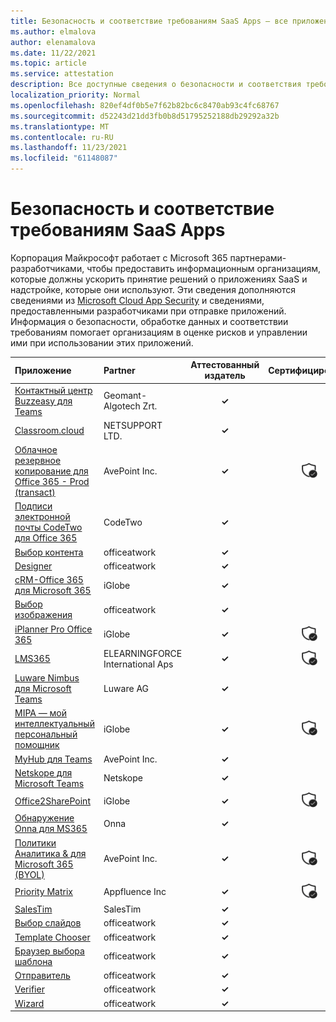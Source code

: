 ```yaml
---
title: Безопасность и соответствие требованиям SaaS Apps — все приложения
ms.author: elmalova
author: elenamalova
ms.date: 11/22/2021
ms.topic: article
ms.service: attestation
description: Все доступные сведения о безопасности и соответствия требованиям для всех приложений SaaS.
localization_priority: Normal
ms.openlocfilehash: 820ef4df0b5e7f62b82bc6c8470ab93c4fc68767
ms.sourcegitcommit: d52243d21dd3fb0b8d51795252188db29292a32b
ms.translationtype: MT
ms.contentlocale: ru-RU
ms.lasthandoff: 11/23/2021
ms.locfileid: "61148087"
---
```

# <a name="saas-apps-security-and-compliance"></a>Безопасность и соответствие требованиям SaaS Apps

Корпорация Майкрософт работает с Microsoft 365 партнерами-разработчиками, чтобы предоставить информационным организациям, которые должны ускорить принятие решений о приложениях SaaS и надстройке, которые они используют. Эти сведения дополняются сведениями из [Microsoft Cloud App Security](https://www.microsoft.com/en-us/enterprise-mobility-security/cloud-app-security) и сведениями, предоставленными разработчиками при отправке приложений. Информация о безопасности, обработке данных и соответствии требованиям помогает организациям в оценке рисков и управлении ими при использовании этих приложений.

| **Приложение** | **Partner** | **Аттестованный издатель** | **Сертифицировано** |
|:--------|:------------|:----------------------:|:-------------:|
| [Контактный центр Buzzeasy для Teams](./geomant-algotech-zrt-buzzeasy-contact-center-for-teams.md) | Geomant-Algotech Zrt. | **✓** |  |
| [Classroom.cloud](./netsupport-ltd-classroomcloud.md) | NETSUPPORT LTD. | **✓** |  |
| [Облачное резервное копирование для Office 365 - Prod (transact)](./avepoint-inc-cloud-backup-for-office-365-prod-transact.md) | AvePoint Inc. | **✓** | <img alt="Certified application badge" src="../media/certified-badge.png" height="25" width="25" /> |
| [Подписи электронной почты CodeTwo для Office 365](./codetwo-email-signatures-for-office-365.md) | CodeTwo | **✓** |  |
| [Выбор контента](./officeatwork-content-chooser.md) | officeatwork | **✓** |  |
| [Designer](./officeatwork-designer.md) | officeatwork | **✓** |  |
| [cRM-Office 365 для Microsoft 365](./iglobe-crm-office-365-for-microsoft.md) | iGlobe | **✓** |  |
| [Выбор изображения](./officeatwork-image-chooser.md) | officeatwork | **✓** |  |
| [iPlanner Pro Office 365](./iglobe-iplanner-pro-office-365.md) | iGlobe | **✓** | <img alt="Certified application badge" src="../media/certified-badge.png" height="25" width="25" /> |
| [LMS365](./elearningforce-international-aps-lms365.md) | ELEARNINGFORCE International Aps | **✓** | <img alt="Certified application badge" src="../media/certified-badge.png" height="25" width="25" /> |
| [Luware Nimbus для Microsoft Teams](./luware-ag-nimbus-for-microsoft-teams.md) | Luware AG | **✓** |  |
| [MIPA — мой интеллектуальный персональный помощник](./iglobe-mipa-my-intelligent-personal-assistant.md) | iGlobe | **✓** | <img alt="Certified application badge" src="../media/certified-badge.png" height="25" width="25" /> |
| [MyHub для Teams](./avepoint-inc-myhub-for-teams.md) | AvePoint Inc. | **✓** |  |
| [Netskope для Microsoft Teams](./netskope-for-microsoft-teams.md) | Netskope | **✓** |  |
| [Office2SharePoint](./iglobe-office2sharepoint.md) | iGlobe | **✓** | <img alt="Certified application badge" src="../media/certified-badge.png" height="25" width="25" /> |
| [Обнаружение Onna для MS365](./onna-discovery-for-ms365.md) | Onna | **✓** |  |
| [Политики Аналитика &amp; для Microsoft 365 (BYOL)](./avepoint-inc-policies-and-insights-for-microsoft-365-byol.md) | AvePoint Inc. | **✓** | <img alt="Certified application badge" src="../media/certified-badge.png" height="25" width="25" /> |
| [Priority Matrix](./appfluence-inc-priority-matrix.md) | Appfluence Inc | **✓** | <img alt="Certified application badge" src="../media/certified-badge.png" height="25" width="25" /> |
| [SalesTim](./salestim.md) | SalesTim | **✓** |  |
| [Выбор слайдов](./officeatwork-slide-chooser.md) | officeatwork | **✓** |  |
| [Template Chooser](./officeatwork-template-chooser.md) | officeatwork | **✓** |  |
| [Браузер выбора шаблона](./officeatwork-template-chooser-browser.md) | officeatwork | **✓** |  |
| [Отправитель](./officeatwork-uploader.md) | officeatwork | **✓** |  |
| [Verifier](./officeatwork-verifier.md) | officeatwork | **✓** |  |
| [Wizard](./officeatwork-wizard.md) | officeatwork | **✓** |  |
